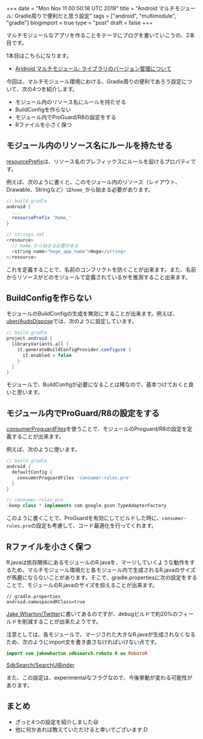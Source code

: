 +++
date = "Mon Nov 11 00:50:18 UTC 2019"
title = "Android マルチモジュール: Gradle周りで便利だと思う設定"
tags = ["android", "multimodule", "gradle"]
blogimport = true
type = "post"
draft = false
+++

マルチモジュールなアプリを作ることをテーマにブログを書いていこうの、2本目です。

1本目はこちらになります。

- [Android マルチモジュール: ライブラリのバージョン管理について](https://satoshun.github.io/2019/09/multi-module-dependency-management/)

今回は、マルチモジュール環境における、Gradle周りの便利であろう設定について、次の4つを紹介します。

- モジュール内のリソース名にルールを持たせる
- BuildConfigを作らない
- モジュール内でProGuard/R8の設定をする
- Rファイルを小さく保つ

## モジュール内のリソース名にルールを持たせる

[resourcePrefix](https://google.github.io/android-gradle-dsl/current/com.android.build.gradle.LibraryExtension.html#com.android.build.gradle.LibraryExtension:resourcePrefix)は、リソース名のプレフィックスにルールを設けるプロパティです。

例えば、次のように書くと、このモジュール内のリソース（レイアウト、Drawable、Stringなど）は`home_`から始まる必要があります。

```groovy
// build.gradle
android {
  ...
  resourcePrefix 'home_'
}

// strings.xml
<resource>
  // home_から始まる必要がある
  <string name="hoge_app_name">Hoge</string>
</resource>
```

これを定義することで、名前のコンフリクトを防ぐことが出来ます。また、名前からリソースがどのモジュールで定義されているかを推測すること出来ます。


## BuildConfigを作らない

モジュールのBuildConfigの生成を無効にすることが出来ます。例えば、[uber/AudoDispose](https://github.com/uber/AutoDispose/blob/1.4.0/build.gradle#L229)では、次のように設定しています。

```groovy
// build.gradle
project.android {
  libraryVariants.all {
    it.generateBuildConfigProvider.configure {
      it.enabled = false
    }
  }
}
```

モジュールで、BuildConfigが必要になることは稀なので、基本つけておくと良いと思います。


## モジュール内でProGuard/R8の設定をする

[consumerProguardFiles](https://developer.android.com/studio/projects/android-library#Considerations)を使うことで、モジュールのProguard/R8の設定を定義することが出来ます。

例えば、次のように使います。

```groovy
// build.gradle
android {
  defaultConfig {
    consumerProguardFiles 'consumer-rules.pro'
  }
}

// consumer-rules.pro
-keep class * implements com.google.gson.TypeAdapterFactory
```

このように書くことで、ProGuardを有効にしてビルドした時に、`consumer-rules.pro`の設定も考慮して、コード最適化を行ってくれます。


## Rファイルを小さく保つ

R.javaは依存関係にあるモジュールのR.javaを、マージしていくような動作をするため、マルチモジュール環境だと各モジュール内で生成されるR.javaのサイズが馬鹿にならないことがあります。そこで、gradle.propertiesに次の設定をすることで、モジュールのR.javaのサイズを抑えることが出来ます。

```text
// gradle.properties
android.namespacedRClass=true
```

[Jake Wharton/Twitter](https://twitter.com/JakeWharton/status/1032396431787794432)に書いてあるのですが、debugビルドで約20%のフィールドを削減することが出来たようです。

注意としては、各モジュールで、マージされた大きなR.javaが生成されなくなるため、次のようにimport文を書き直さなければいけない点です。

```kotlin
import com.jakewharton.sdksearch.roboto.R as RobotoR
```
[SdkSearch/SearchUiBinder](https://github.com/JakeWharton/SdkSearch/blob/abb9ee2845382fd8448fe4831d1911a01c1976b2/search/ui-android/src/main/java/com/jakewharton/sdksearch/search/ui/SearchUiBinder.kt#L21)

また、この設定は、experimentalなフラグなので、今後挙動が変わる可能性があります。


## まとめ

- ざっと4つの設定を紹介しました😃
- 他に何かあれば教えていただけると幸いでございます:D
